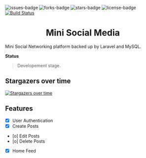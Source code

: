 ![issues-badge](https://img.shields.io/github/issues/jamesgeorge007/Mini-Social-Media.svg) ![forks-badge](https://img.shields.io/github/forks/jamesgeorge007/Mini-Social-Media.svg) ![stars-badge](https://img.shields.io/github/stars/jamesgeorge007/Mini-Social-Media.svg) ![license-badge](https://img.shields.io/github/license/jamesgeorge007/Mini-Social-Media.svg) [![Build Status](https://travis-ci.org/jamesgeorge007/Mini-Social-Media.svg?branch=master)](https://travis-ci.org/jamesgeorge007/Mini-Social-Media)

<h1 align="center">Mini Social Media</h1>

Mini Social Networking platform backed up by Laravel and MySQL.

**Status** 
> Developement stage.

## Stargazers over time

[![Stargazers over time](https://starcharts.herokuapp.com/jamesgeorge007/Mini-Social-Media.svg)](https://starcharts.herokuapp.com/jamesgeorge007/Mini-Social-Media)

## Features

- [x] User Authentication
- [x] Create Posts
- [o] Edit Posts
- [o] Delete Posts
- [x] Home Feed
